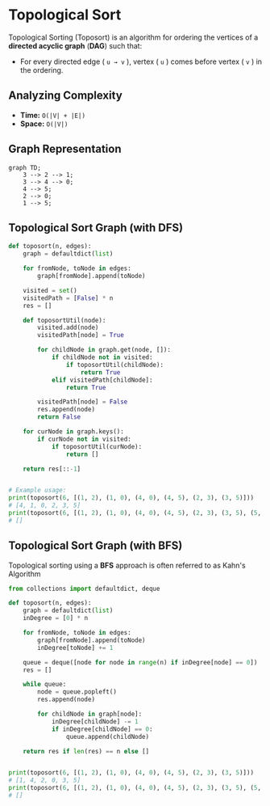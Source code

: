 # Topological Sort
Topological Sorting (Toposort) is an algorithm for ordering the vertices of a **directed acyclic graph** (**DAG**) such that:
- For every directed edge ( `u → v` ), vertex ( `u` ) comes before vertex ( `v` ) in the ordering.

## Analyzing Complexity
- **Time:** `O(|V| + |E|)`
- **Space:** `O(|V|)`

## Graph Representation
```mermaid
graph TD;
    3 --> 2 --> 1;
    3 --> 4 --> 0;
    4 --> 5;
    2 --> 0;
    1 --> 5;
```

## Topological Sort Graph (with DFS)
```python
def toposort(n, edges):
    graph = defaultdict(list)

    for fromNode, toNode in edges:
        graph[fromNode].append(toNode)

    visited = set()
    visitedPath = [False] * n
    res = []

    def toposortUtil(node):
        visited.add(node)
        visitedPath[node] = True

        for childNode in graph.get(node, []):
            if childNode not in visited:
                if toposortUtil(childNode):
                    return True
            elif visitedPath[childNode]:
                return True

        visitedPath[node] = False
        res.append(node)
        return False

    for curNode in graph.keys():
        if curNode not in visited:
            if toposortUtil(curNode):
                return []

    return res[::-1]


# Example usage:
print(toposort(6, [(1, 2), (1, 0), (4, 0), (4, 5), (2, 3), (3, 5)]))
# [4, 1, 0, 2, 3, 5]
print(toposort(6, [(1, 2), (1, 0), (4, 0), (4, 5), (2, 3), (3, 5), (5, 1)]))
# []
```

## Topological Sort Graph (with BFS)
Topological sorting using a **BFS** approach is often referred to as Kahn's Algorithm

```python
from collections import defaultdict, deque

def toposort(n, edges):
    graph = defaultdict(list)
    inDegree = [0] * n

    for fromNode, toNode in edges:
        graph[fromNode].append(toNode)
        inDegree[toNode] += 1

    queue = deque([node for node in range(n) if inDegree[node] == 0])
    res = []

    while queue:
        node = queue.popleft()
        res.append(node)

        for childNode in graph[node]:
            inDegree[childNode] -= 1
            if inDegree[childNode] == 0:
                queue.append(childNode)

    return res if len(res) == n else []


print(toposort(6, [(1, 2), (1, 0), (4, 0), (4, 5), (2, 3), (3, 5)]))
# [1, 4, 2, 0, 3, 5]
print(toposort(6, [(1, 2), (1, 0), (4, 0), (4, 5), (2, 3), (3, 5), (5, 1)]))
# []
```
